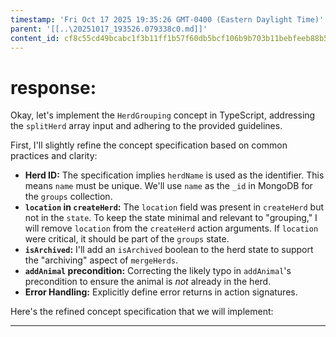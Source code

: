 ```yaml
---
timestamp: 'Fri Oct 17 2025 19:35:26 GMT-0400 (Eastern Daylight Time)'
parent: '[[..\20251017_193526.079338c0.md]]'
content_id: cf8c55cd49bcabc1f3b11ff1b57f60db5bcf106b9b703b11bebfeeb88b582769
---
```


# response:

Okay, let's implement the `HerdGrouping` concept in TypeScript, addressing the `splitHerd` array input and adhering to the provided guidelines.

First, I'll slightly refine the concept specification based on common practices and clarity:

* **Herd ID:** The specification implies `herdName` is used as the identifier. This means `name` must be unique. We'll use `name` as the `_id` in MongoDB for the `groups` collection.
* **`location` in `createHerd`:** The `location` field was present in `createHerd` but not in the `state`. To keep the state minimal and relevant to "grouping," I will remove `location` from the `createHerd` action arguments. If `location` were critical, it should be part of the `groups` state.
* **`isArchived`:** I'll add an `isArchived` boolean to the herd state to support the "archiving" aspect of `mergeHerds`.
* **`addAnimal` precondition:** Correcting the likely typo in `addAnimal`'s precondition to ensure the animal is *not* already in the herd.
* **Error Handling:** Explicitly define error returns in action signatures.

Here's the refined concept specification that we will implement:

***
